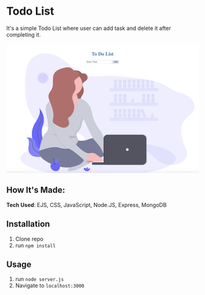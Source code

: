 # Todo List

It's a simple Todo List where user can add task and delete it after completing it.


![TodoList](public/read.png)

## How It's Made:

**Tech Used**: EJS, CSS, JavaScript, Node.JS, Express, MongoDB

## Installation

1. Clone repo
2. run `npm install`

## Usage

1. run `node server.js`
2. Navigate to `localhost:3000`
